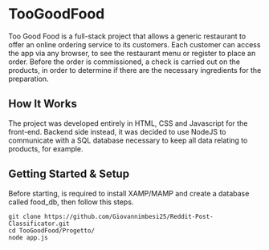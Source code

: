 # TooGoodFood
Too Good Food is a full-stack project that allows a generic restaurant to offer an online ordering service to its customers. Each customer can access the app via any browser, to see the restaurant menu or register to place an order. Before the order is commissioned, a check is carried out on the products, in order to determine if there are the necessary ingredients for the preparation.

## How It Works
The project was developed entirely in HTML, CSS and Javascript for the front-end. Backend side instead,
it was decided to use NodeJS to communicate with a SQL database necessary to keep all data relating to products, for example.


## Getting Started & Setup
Before starting, is required to install XAMP/MAMP and create a database called food_db, then follow this steps.

```
git clone https://github.com/Giovannimbesi25/Reddit-Post-Classificator.git
cd TooGoodFood/Progetto/
node app.js

```
